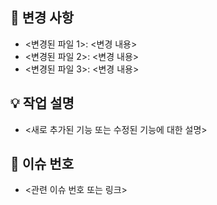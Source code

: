 ## 📝 변경 사항
- <변경된 파일 1>: <변경 내용>
- <변경된 파일 2>: <변경 내용>
- <변경된 파일 3>: <변경 내용>

## 💡 작업 설명
- <새로 추가된 기능 또는 수정된 기능에 대한 설명>

## 🔗 이슈 번호
- <관련 이슈 번호 또는 링크>
